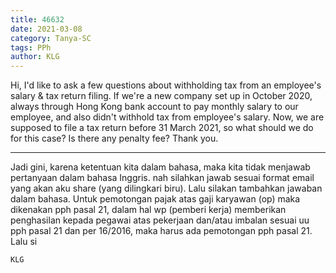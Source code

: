 ```yaml
---
title: 46632
date: 2021-03-08
category: Tanya-SC
tags: PPh
author: KLG
---
```


Hi, I'd like to ask a few questions about withholding tax from an employee's salary & tax return filing. If we're a new company set up in October 2020, always through Hong Kong bank account to pay monthly salary to our employee, and also didn't withhold tax from employee's salary. Now, we are supposed to file a tax return before 31 March 2021, so what should we do for this case? Is there any penalty fee? Thank you.

---

Jadi gini, karena ketentuan kita dalam bahasa, maka kita tidak menjawab pertanyaan dalam bahasa Inggris. nah silahkan jawab sesuai format email yang akan aku share (yang dilingkari biru). Lalu silakan tambahkan jawaban dalam bahasa. Untuk pemotongan pajak atas gaji karyawan (op) maka dikenakan pph pasal 21, dalam hal wp (pemberi kerja) memberikan penghasilan kepada pegawai atas pekerjaan dan/atau imbalan sesuai uu pph pasal 21 dan per 16/2016, maka harus ada pemotongan pph pasal 21. Lalu si

`KLG`
